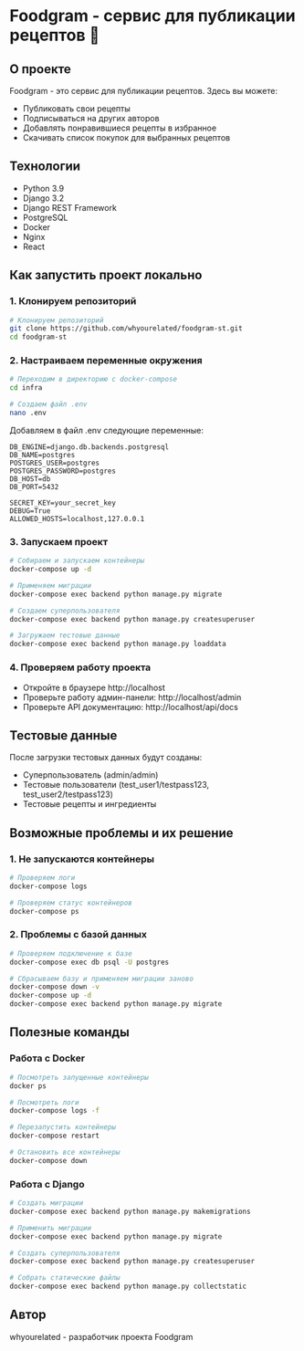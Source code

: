 # Foodgram - сервис для публикации рецептов 🍳

## О проекте
Foodgram - это сервис для публикации рецептов. Здесь вы можете:
- Публиковать свои рецепты
- Подписываться на других авторов
- Добавлять понравившиеся рецепты в избранное
- Скачивать список покупок для выбранных рецептов

## Технологии
- Python 3.9
- Django 3.2
- Django REST Framework
- PostgreSQL
- Docker
- Nginx
- React

## Как запустить проект локально

### 1. Клонируем репозиторий
```bash
# Клонируем репозиторий
git clone https://github.com/whyourelated/foodgram-st.git
cd foodgram-st
```

### 2. Настраиваем переменные окружения
```bash
# Переходим в директорию с docker-compose
cd infra

# Создаем файл .env
nano .env
```

Добавляем в файл .env следующие переменные:
```env
DB_ENGINE=django.db.backends.postgresql
DB_NAME=postgres
POSTGRES_USER=postgres
POSTGRES_PASSWORD=postgres
DB_HOST=db
DB_PORT=5432

SECRET_KEY=your_secret_key
DEBUG=True
ALLOWED_HOSTS=localhost,127.0.0.1
```

### 3. Запускаем проект
```bash
# Собираем и запускаем контейнеры
docker-compose up -d

# Применяем миграции
docker-compose exec backend python manage.py migrate

# Создаем суперпользователя
docker-compose exec backend python manage.py createsuperuser

# Загружаем тестовые данные
docker-compose exec backend python manage.py loaddata
```

### 4. Проверяем работу проекта
- Откройте в браузере http://localhost
- Проверьте работу админ-панели: http://localhost/admin
- Проверьте API документацию: http://localhost/api/docs

## Тестовые данные
После загрузки тестовых данных будут созданы:
- Суперпользователь (admin/admin)
- Тестовые пользователи (test_user1/testpass123, test_user2/testpass123)
- Тестовые рецепты и ингредиенты

## Возможные проблемы и их решение

### 1. Не запускаются контейнеры
```bash
# Проверяем логи
docker-compose logs

# Проверяем статус контейнеров
docker-compose ps
```

### 2. Проблемы с базой данных
```bash
# Проверяем подключение к базе
docker-compose exec db psql -U postgres

# Сбрасываем базу и применяем миграции заново
docker-compose down -v
docker-compose up -d
docker-compose exec backend python manage.py migrate
```

## Полезные команды

### Работа с Docker
```bash
# Посмотреть запущенные контейнеры
docker ps

# Посмотреть логи
docker-compose logs -f

# Перезапустить контейнеры
docker-compose restart

# Остановить все контейнеры
docker-compose down
```

### Работа с Django
```bash
# Создать миграции
docker-compose exec backend python manage.py makemigrations

# Применить миграции
docker-compose exec backend python manage.py migrate

# Создать суперпользователя
docker-compose exec backend python manage.py createsuperuser

# Собрать статические файлы
docker-compose exec backend python manage.py collectstatic
```

## Автор
whyourelated - разработчик проекта Foodgram